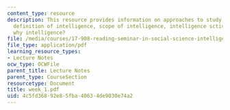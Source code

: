 ```yaml
---
content_type: resource
description: This resource provides information on approaches to study of intelligence,
  definition of intelligence, scope of intelligence, intelligence sctivities or disciplines,
  why intelligence?
file: /media/courses/17-908-reading-seminar-in-social-science-intelligence-and-national-security-fall-2005/4c5fd36892e85fba40634de9030e74a2_week_1.pdf
file_type: application/pdf
learning_resource_types:
- Lecture Notes
ocw_type: OCWFile
parent_title: Lecture Notes
parent_type: CourseSection
resourcetype: Document
title: week_1.pdf
uid: 4c5fd368-92e8-5fba-4063-4de9030e74a2
---
```

